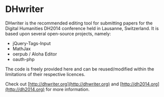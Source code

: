 DHwriter
========

DHwriter is the recommended editing tool for submitting papers for the Digital Humanities DH2014 conference held in Lausanne, Switzerland.
It is based upon several open-source projects, namely:

* jQuery-Tags-Input
* MathJax
* oerpub / Aloha Editor
* oauth-php

The code is freely provided here and can be reused/modified within the limitations of their respective licences.

Check out [http://dhwriter.org](http://dhwriter.org) and [http://dh2014.org](http://dh2014.org) for more information.